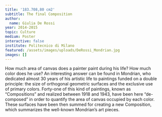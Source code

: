 ```yaml
---
title: '183.708,80 cm2'
subtitle: The final Composition
author:
  name: Giulia De Rossi
year: 2014-2015
topic: Culture
medium: Poster
interactive: false
institute: Politecnico di Milano
featured: /assets/images/uploads/DeRossi_Mondrian.jpg
images: []
---
```

How much area of canvas does a painter paint during his life? How much color does he use? An interesting answer can be found in Mondrian, who dedicated almost 30 years of his artistic life to paintings funded on a double principle: the size of orthogonal geometric surfaces and the exclusive use of primary colors. Forty-one of this kind of paintings, known as “Compositions” and realized between 1918 and 1943, have been here “de-composed” in order to quantify the area of canvas occupied by each color. These surfaces have been then summed for creating a new Composition, which summarizes the well-known Mondrian’s art pieces.
